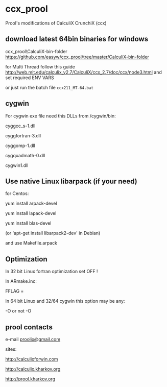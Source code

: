 # ccx_prool
Prool's modifications of CalculiX CrunchiX (ccx)

download latest 64bin binaries for windows
-----------------------------

ccx_prool\CalculiX-bin-folder
https://github.com/easyw/ccx_prool/tree/master/CalculiX-bin-folder

for Multi Thread follow this guide
http://web.mit.edu/calculix_v2.7/CalculiX/ccx_2.7/doc/ccx/node3.html
and set required ENV VARS

or just run the batch file
     `ccx211_MT-64.bat`

cygwin
------

For cygwin exe file need this DLLs from /cygwin/bin:

cyggcc_s-1.dll

cyggfortran-3.dll

cyggomp-1.dll

cygquadmath-0.dll

cygwin1.dll

Use native Linux libarpack (if your need)
-----------------------------------------

for Centos:

yum install arpack-devel

yum install lapack-devel

yum install blas-devel

(or 'apt-get install libarpack2-dev' in Debian)

and use Makefile.arpack

Optimization
------------

In 32 bit Linux fortran optimization set OFF !

In ARmake.inc:

FFLAG =

In 64 bit Linux and 32/64 cygwin this option may be any:

-O or not -O

prool contacts
--------------

e-mail proolix@gmail.com

sites:

http://calculixforwin.com

http://calculix.kharkov.org

http://prool.kharkov.org
